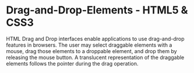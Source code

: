 # Drag-and-Drop-Elements - HTML5 & CSS3
HTML Drag and Drop interfaces enable applications to use drag-and-drop features in browsers. The user may select draggable elements with a mouse, drag those elements to a droppable element, and drop them by releasing the mouse button. A translucent representation of the draggable elements follows the pointer during the drag operation.
